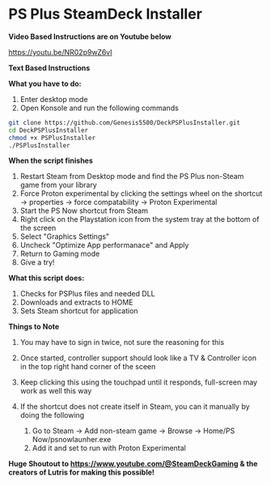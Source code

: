 **PS Plus SteamDeck Installer**
==============

**Video Based Instructions are on Youtube below**

https://youtu.be/NR02p9wZ6vI

**Text Based Instructions**

**What you have to do:**
1. Enter desktop mode
2. Open Konsole and run the following commands

```bash
git clone https://github.com/Genesis5500/DeckPSPlusInstaller.git
cd DeckPSPlusInstaller
chmod +x PSPlusInstaller
./PSPlusInstaller
```


**When the script finishes**
1. Restart Steam from Desktop mode and find the PS Plus non-Steam game from your library
2. Force Proton experimental by clicking the settings wheel on the shortcut -> properties -> force compatability -> Proton Experimental
3. Start the PS Now shortcut from Steam
4. Right click on the Playstation icon from the system tray at the bottom of the screen
5. Select "Graphics Settings"
6. Uncheck "Optimize App performanace" and Apply
7. Return to Gaming mode
8. Give a try!

**What this script does:**
1. Checks for PSPlus files and needed DLL
2. Downloads and extracts to HOME
3. Sets Steam shortcut for application

**Things to Note**
1. You may have to sign in twice, not sure the reasoning for this
2. Once started, controller support should look like a TV & Controller icon in the top right hand corner of the sceen
3. Keep clicking this using the touchpad until it responds, full-screen may work as well this way
4. If the shortcut does not create itself in Steam, you can it manually by doing the following

   1. Go to Steam -> Add non-steam game -> Browse -> Home/PS Now/psnowlaunher.exe
   2. Add it and set to run with Proton Experimental

**Huge Shoutout to https://www.youtube.com/@SteamDeckGaming & the creators of Lutris for making this possible!**
